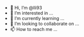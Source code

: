 - 👋 Hi, I’m @lli93
- 👀 I’m interested in ...
- 🌱 I’m currently learning ...
- 💞️ I’m looking to collaborate on ...
- 📫 How to reach me ...

<!---
lli93/lli93 is a ✨ special ✨ repository because its `README.md` (this file) appears on your GitHub profile.
You can click the Preview link to take a look at your changes.
--->
